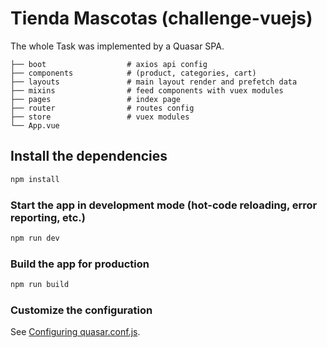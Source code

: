 # Tienda Mascotas (challenge-vuejs)

The whole Task was implemented by a Quasar SPA.

    ├── boot                  # axios api config
    ├── components            # (product, categories, cart)
    ├── layouts               # main layout render and prefetch data
    ├── mixins                # feed components with vuex modules
    ├── pages                 # index page
    ├── router                # routes config
    ├── store                 # vuex modules
    └── App.vue

## Install the dependencies
```bash
npm install
```

### Start the app in development mode (hot-code reloading, error reporting, etc.)
```bash
npm run dev
```


### Build the app for production
```bash
npm run build
```

### Customize the configuration
See [Configuring quasar.conf.js](https://v1.quasar.dev/quasar-cli/quasar-conf-js).
